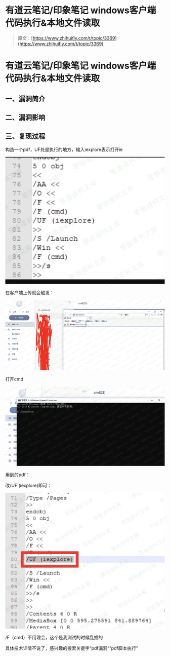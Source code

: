 # 有道云笔记/印象笔记 windows客户端代码执行&本地文件读取

> 原文：[https://www.zhihuifly.com/t/topic/3369](https://www.zhihuifly.com/t/topic/3369)

# 有道云笔记/印象笔记 windows客户端代码执行&本地文件读取

## 一、漏洞简介

## 二、漏洞影响

## 三、复现过程

构造一个pdf，UF处是执行的地方，输入iexplore表示打开ie

![image](img/2c37b8fdb59bb2de4b8a1db86de18a83.png)

在客户端上传就会触发：

![image](img/e98c93102baedaf352a4731dc3c4141f.png)

打开cmd

![image](img/c4916e6febbf6b9d43d703c7e705aea6.png)

用到的pdf：

改/UF (iexplore)即可：

![image](img/12b1d4c698c6fc39e3c8ee708a7f94e5.png)

/F（cmd）不用理会，这个是我测试的时候乱插的

具体技术详情不说了，感兴趣的搜索关键字“pdf漏洞“”pdf脚本执行”
